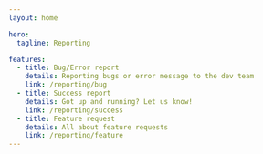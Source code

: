 ```yaml
---
layout: home

hero:
  tagline: Reporting

features:
  - title: Bug/Error report
    details: Reporting bugs or error message to the dev team
    link: /reporting/bug
  - title: Success report
    details: Got up and running? Let us know!
    link: /reporting/success
  - title: Feature request
    details: All about feature requests
    link: /reporting/feature
---
```

